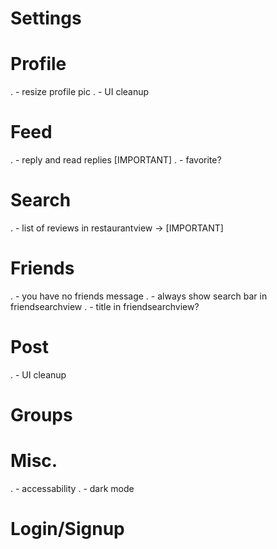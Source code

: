 #  Settings

#  Profile
.   - resize profile pic
.   - UI cleanup

#  Feed
.   - reply and read replies [IMPORTANT]
.   - favorite?

#  Search
.   - list of reviews in restaurantview -> [IMPORTANT]

#  Friends
.   - you have no friends message
.   - always show search bar in friendsearchview
.   - title in friendsearchview?

#  Post
.   - UI cleanup

#  Groups

#  Misc.
.   - accessability
.   - dark mode

#  Login/Signup
